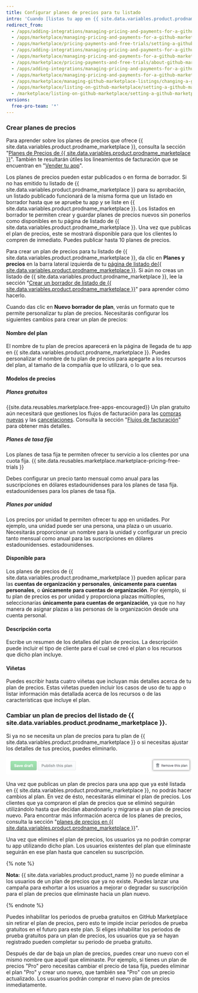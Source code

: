 ```yaml
---
title: Configurar planes de precios para tu listado
intro: 'Cuando [listas tu app en {{ site.data.variables.product.prodname_marketplace }}](/marketplace/listing-on-github-marketplace/), puedes elegir proporcionarla como un servicio gratuito o venderla. Si planeas vender tu app, puedes crear planes de precio diferentes para los diferentes escalones de características.'
redirect_from:
  - /apps/adding-integrations/managing-pricing-and-payments-for-a-github-marketplace-listing/setting-a-github-marketplace-listing-s-pricing-plan/
  - /apps/marketplace/managing-pricing-and-payments-for-a-github-marketplace-listing/setting-a-github-marketplace-listing-s-pricing-plan/
  - /apps/marketplace/pricing-payments-and-free-trials/setting-a-github-marketplace-listing-s-pricing-plan/
  - /apps/adding-integrations/managing-pricing-and-payments-for-a-github-marketplace-listing/about-github-marketplace-pricing-plans/
  - /apps/marketplace/managing-pricing-and-payments-for-a-github-marketplace-listing/about-github-marketplace-pricing-plans/
  - /apps/marketplace/pricing-payments-and-free-trials/about-github-marketplace-pricing-plans/
  - /apps/adding-integrations/managing-pricing-and-payments-for-a-github-marketplace-listing/changing-a-github-marketplace-listing-s-pricing-plan/
  - /apps/marketplace/managing-pricing-and-payments-for-a-github-marketplace-listing/changing-a-github-marketplace-listing-s-pricing-plan/
  - /apps/marketplace/managing-github-marketplace-listings/changing-a-github-marketplace-listing-s-pricing-plan/
  - /apps/marketplace/listing-on-github-marketplace/setting-a-github-marketplace-listing-s-pricing-plan/
  - /marketplace/listing-on-github-marketplace/setting-a-github-marketplace-listing-s-pricing-plan
versions:
  free-pro-team: '*'
---
```




### Crear planes de precios

Para aprender sobre los planes de precios que ofrece {{ site.data.variables.product.prodname_marketplace }}, consulta la sección "[Planes de Precios de {{ site.data.variables.product.prodname_marketplace }}](/marketplace/selling-your-app/github-marketplace-pricing-plans/)". También te resultarán útiles los lineamientos de facturación que se encuentran en "[Vender tu app](/marketplace/selling-your-app/)".

Los planes de precios pueden estar publicados o en forma de borrador. Si no has emitido tu listado de {{ site.data.variables.product.prodname_marketplace }} para su aprobación, un listado publicado funcionará de la misma forma que un listado en borrador hasta que se apruebe tu app y se liste en {{ site.data.variables.product.prodname_marketplace }}. Los listados en borrador te permiten crear y guardar planes de precios nuevos sin ponerlos como disponibles en tu página de listado de {{ site.data.variables.product.prodname_marketplace }}. Una vez que publicas el plan de precios, este se mostrará disponible para que los clientes lo compren de inmediato. Puedes publicar hasta 10 planes de precios.

Para crear un plan de precios para tu listado de {{ site.data.variables.product.prodname_marketplace }}, da clic en **Planes y precios** en la barra lateral izquierda de tu [página de listado de{{ site.data.variables.product.prodname_marketplace }}](https://github.com/marketplace/manage). Si aún no creas un listado de {{ site.data.variables.product.prodname_marketplace }}, lee la sección "[Crear un borrador de listado de {{ site.data.variables.product.prodname_marketplace }}](/marketplace/listing-on-github-marketplace/creating-a-draft-github-marketplace-listing/)" para aprender cómo hacerlo.

Cuando das clic en **Nuevo borrador de plan**, verás un formato que te permite personalizar tu plan de precios. Necesitarás configurar los siguientes cambios para crear un plan de precios:

#### Nombre del plan

El nombre de tu plan de precios aparecerá en la página de llegada de tu app en {{ site.data.variables.product.prodname_marketplace }}. Puedes personalizar el nombre de tu plan de precios para apegarte a los recursos del plan, al tamaño de la compañía que lo utilizará, o lo que sea.

#### Modelos de precios

##### Planes gratuitos

{{site.data.reusables.marketplace.free-apps-encouraged}} Un plan gratuito aún necesitará que gestiones los flujos de facturación para las [compras nuevas](/marketplace/integrating-with-the-github-marketplace-api/handling-new-purchases-and-free-trials/) y las [cancelaciones](/marketplace/integrating-with-the-github-marketplace-api/cancelling-plans/). Consulta la sección "[Flujos de facturación](/marketplace/integrating-with-the-github-marketplace-api/#billing-flows)" para obtener más detalles.

##### Planes de tasa fija

Los planes de tasa fija te permiten ofrecer tu servicio a los clientes por una cuota fija. {{ site.data.reusables.marketplace.marketplace-pricing-free-trials }}

Debes configurar un precio tanto mensual como anual para las suscripciones en dólares estadounidenses para los planes de tasa fija. estadounidenses para los planes de tasa fija.

##### Planes por unidad

Los precios por unidad te permiten ofrecer tu app en unidades. Por ejemplo, una unidad puede ser una persona, una plaza o un usuario. Necesitarás proporcionar un nombre para la unidad y configurar un precio tanto mensual como anual para las suscripciones en dólares estadounidenses. estadounidenses.

#### Disponible para

Los planes de precios de {{ site.data.variables.product.prodname_marketplace }} pueden aplicar para las **cuentas de organización y personales**, **únicamente para cuentas personales**, o **únicamente para cuentas de organización**. Por ejemplo, si tu plan de precios es por unidad y proporciona plazas múltioples, seleccionarías **únicamente para cuentas de organización**, ya que no hay manera de asignar plazas a las personas de la organización desde una cuenta personal.

#### Descripción corta

Escribe un resumen de los detalles del plan de precios. La descripción puede incluir el tipo de cliente para el cual se creó el plan o los recursos que dicho plan incluye.

#### Viñetas

Puedes escribir hasta cuatro viñetas que incluyan más detalles acerca de tu plan de precios. Estas viñetas pueden incluir los casos de uso de tu app o listar información más detallada acerca de los recursos o de las características que incluye el plan.

### Cambiar un plan de precios del listado de {{ site.data.variables.product.prodname_marketplace }}.

Si ya no se necesita un plan de precios para tu plan de {{ site.data.variables.product.prodname_marketplace }} o si necesitas ajustar los detalles de tus precios, puedes eliminarlo.

![Botón para eliminar tu plan de precios](/assets/images/marketplace/marketplace_remove_this_plan.png)

Una vez que publicas un plan de precios para una app que ya esté listada en {{ site.data.variables.product.prodname_marketplace }}, no podrás hacer cambios al plan. En vez de ésto, necesitarás eliminar el plan de precios. Los clientes que ya compraron el plan de precios que se eliminó seguirán utilizándolo hasta que decidan abandonarlo y migrarse a un plan de precios nuevo. Para encontrar más información acerca de los planes de precios, consulta la sección "[planes de precios en {{ site.data.variables.product.prodname_marketplace }}](/marketplace/selling-your-app/github-marketplace-pricing-plans/)".

Una vez que elimines el plan de precios, los usuarios ya no podrán comprar tu app utilizando dicho plan. Los usuarios existentes del plan que eliminaste seguirán en ese plan hasta que cancelen su suscripción.

{% note %}

**Nota:** {{ site.data.variables.product.product_name }} no puede eliminar a los usuarios de un plan de precios que ya no existe. Puedes lanzar una campaña para exhortar a los usuarios a mejorar o degradar su suscripción para el plan de precios que eliminaste hacia un plan nuevo.

{% endnote %}

Puedes inhabilitar los periodos de prueba gratuitos en GitHub Marketplace sin retirar el plan de precios, pero esto te impide inciar periodos de prueba gratuitos en el futuro para este plan. Si eliges inhabilitar los periodos de prueba gratuitos para un plan de precios, los usuarios que ya se hayan registrado pueden completar su periodo de prueba gratuito.

Después de dar de baja un plan de precios, puedes crear uno nuevo con el mismo nombre que aquél que eliminaste. Por ejemplo, si tienes un plan de precios "Pro" pero necesitas cambiar el precio de tasa fija, puedes eliminar el plan "Pro" y crear uno nuevo, que también sea "Pro" con un precio actualizado. Los usuarios podrán comprar el nuevo plan de precios inmediatamente.
